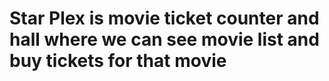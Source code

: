 # Star Plex is movie ticket counter and hall where we can see movie list and buy tickets for that movie
